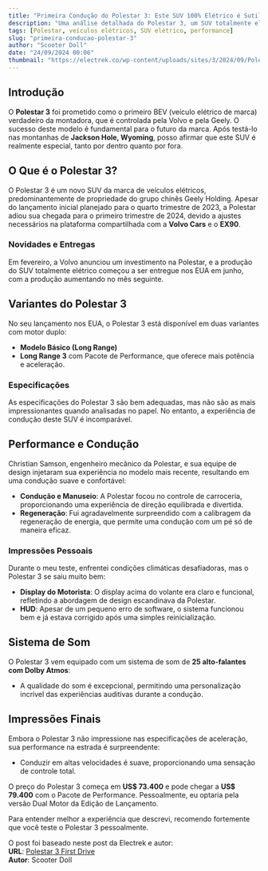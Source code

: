 ```yaml
---
title: "Primeira Condução do Polestar 3: Este SUV 100% Elétrico é Sutilmente Rápido e Afinado com Maestria"
description: "Uma análise detalhada do Polestar 3, um SUV totalmente elétrico que impressiona pela sua performance e design."
tags: [Polestar, veículos elétricos, SUV elétrico, performance]
slug: "primeira-conducao-polestar-3"
author: "Scooter Doll"
date: "24/09/2024 00:06"
thumbnail: "https://electrek.co/wp-content/uploads/sites/3/2024/09/Polestar-3-SUVs-mountain.jpg?quality=82&strip=all&w=1400"
---
```


## Introdução

O **Polestar 3** foi prometido como o primeiro BEV (veículo elétrico de marca) verdadeiro da montadora, que é controlada pela Volvo e pela Geely. O sucesso deste modelo é fundamental para o futuro da marca. Após testá-lo nas montanhas de **Jackson Hole, Wyoming**, posso afirmar que este SUV é realmente especial, tanto por dentro quanto por fora.

## O Que é o Polestar 3?

O Polestar 3 é um novo SUV da marca de veículos elétricos, predominantemente de propriedade do grupo chinês Geely Holding. Apesar do lançamento inicial planejado para o quarto trimestre de 2023, a Polestar adiou sua chegada para o primeiro trimestre de 2024, devido a ajustes necessários na plataforma compartilhada com a **Volvo Cars** e o **EX90**.

### Novidades e Entregas

Em fevereiro, a Volvo anunciou um investimento na Polestar, e a produção do SUV totalmente elétrico começou a ser entregue nos EUA em junho, com a produção aumentando no mês seguinte.

## Variantes do Polestar 3

No seu lançamento nos EUA, o Polestar 3 está disponível em duas variantes com motor duplo:

- **Modelo Básico (Long Range)**
- **Long Range 3** com Pacote de Performance, que oferece mais potência e aceleração.

### Especificações

As especificações do Polestar 3 são bem adequadas, mas não são as mais impressionantes quando analisadas no papel. No entanto, a experiência de condução deste SUV é incomparável.

## Performance e Condução

Christian Samson, engenheiro mecânico da Polestar, e sua equipe de design injetaram sua experiência no modelo mais recente, resultando em uma condução suave e confortável:

- **Condução e Manuseio**: A Polestar focou no controle de carroceria, proporcionando uma experiência de direção equilibrada e divertida.
- **Regeneração**: Fui agradavelmente surpreendido com a calibragem da regeneração de energia, que permite uma condução com um pé só de maneira eficaz.

### Impressões Pessoais

Durante o meu teste, enfrentei condições climáticas desafiadoras, mas o Polestar 3 se saiu muito bem:

- **Display do Motorista**: O display acima do volante era claro e funcional, refletindo a abordagem de design escandinava da Polestar.
- **HUD**: Apesar de um pequeno erro de software, o sistema funcionou bem e já estava corrigido após uma simples reinicialização.

## Sistema de Som

O Polestar 3 vem equipado com um sistema de som de **25 alto-falantes com Dolby Atmos**:

- A qualidade do som é excepcional, permitindo uma personalização incrível das experiências auditivas durante a condução.

## Impressões Finais

Embora o Polestar 3 não impressione nas especificações de aceleração, sua performance na estrada é surpreendente:

- Conduzir em altas velocidades é suave, proporcionando uma sensação de controle total.

O preço do Polestar 3 começa em **US$ 73.400** e pode chegar a **US$ 79.400** com o Pacote de Performance. Pessoalmente, eu optaria pela versão Dual Motor da Edição de Lançamento.

Para entender melhor a experiência que descrevi, recomendo fortemente que você teste o Polestar 3 pessoalmente.

O post foi baseado neste post da Electrek e autor:  
**URL**: [Polestar 3 First Drive](https://electrek.co/2024/09/23/polestar-3-first-drive-all-electric-suv-masterfully-tuned-sneaky-fast/)  
**Autor**: Scooter Doll
